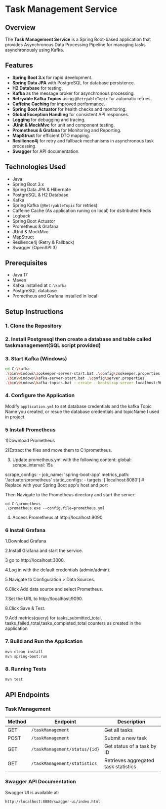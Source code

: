 # Task Management Service

## Overview
The **Task Management Service** is a Spring Boot-based application that provides Asynchronous Data Processing Pipeline for managing tasks asynchronously using Kafka.

## Features
- **Spring Boot 3.x** for rapid development.
- **Spring Data JPA** with PostgreSQL for database persistence.
- **H2 Database** for testing.
- **Kafka** as the message broker for asynchronous processing.
- **Retryable Kafka Topics** using `@RetryableTopic` for automatic retries.
- **Caffeine Caching** for improved performance.
- **Spring Boot Actuator** for health checks and monitoring.
- **Global Exception Handling** for consistent API responses.
- **Logging** for debugging and tracing.
- **JUnit & MockMvc** for unit and component testing.
- **Prometheus & Grafana** for Monitoring and Reporting.
- **MapStruct** for efficient DTO mapping.
- **Resilience4j** for retry and fallback mechanisms in asynchronous task processing.
- **Swagger** for API documentation.

## Technologies Used
- Java
- Spring Boot 3.x
- Spring Data JPA & Hibernate
- PostgreSQL & H2 Database
- Kafka
- Spring Kafka (`@RetryableTopic` for retries)
- Caffeine Cache (As application runing on local) for dsitributed Redis
- Logback
- Spring Boot Actuator
- Prometheus & Grafana
- JUnit & MockMvc
- MapStruct
- Resilience4j (Retry & Fallback)
- Swagger (OpenAPI 3)

## Prerequisites
- Java 17
- Maven
- Kafka installed at `C:\kafka`
- PostgreSQL database
- Prometheus and Grafana installed in local

## Setup Instructions

### 1. Clone the Repository

### 2. Install Postgresql then create a database and table called taskmanagement(SQL script provided) 

### 3. Start Kafka (Windows)
```sh
cd C:\kafka
.\bin\windows\zookeeper-server-start.bat .\config\zookeeper.properties - Start Zookeeper
.\bin\windows\kafka-server-start.bat .\config\server.properties        - Start Kafka Server
.\bin\windows\kafka-topics.bat --create --bootstrap-server localhost:9092 --topic {topic_Name} - Create a topic 
```

### 4. Configure the Application
Modify `application.yml` to set database credentials and the kafka Topic Name you created, or resue the database credentials and topicName I used in project

### 5 Install Prometheus 
1)Download Prometheus 

2)Extract the files and move them to C:\prometheus.

3) Update prometheus.yml with the following content:
  global:
    scrape_interval: 15s
  
  scrape_configs:
    - job_name: 'spring-boot-app'
      metrics_path: '/actuator/prometheus'
      static_configs:
        - targets: ['localhost:8080'] # Replace with your Spring Boot app's host and port
        
Then  Navigate to the Prometheus directory and start the server:

    cd C:\prometheus
    .\prometheus.exe --config.file=prometheus.yml

4. Access Prometheus at http://localhost:9090

### 6 Install Grafana 
1.Download Grafana

2.Install Grafana and start the service.

3 go to http://localhost:3000.

4.Log in with the default credentials (admin/admin).

5.Navigate to Configuration > Data Sources.

6.Click Add data source and select Prometheus.

7.Set the URL to http://localhost:9090.

8.Click Save & Test.

9.Add metrics(query)  for tasks_submitted_total, tasks_failed_total,tasks_completed_total counters as created in the application


### 7. Build and Run the Application
```sh
mvn clean install
mvn spring-boot:run
```

### 8. Running Tests
```sh
mvn test
```

## API Endpoints


### Task Management
| Method | Endpoint                 | Description                   |
|--------|--------------------------|-------------------------------|
| GET    | `/taskManagement`        | Get all tasks                 |
| POST   | `/taskManagement`        | Submit a new task             |
| GET    |`/taskManagement/status/{id}`| Get status of a task by ID |
| GET    | `/taskManagement/statistics`            | Retrieves aggregated task statistics          |


### Swagger API Documentation
Swagger UI is available at:
```
http://localhost:8080/swagger-ui/index.html
```


